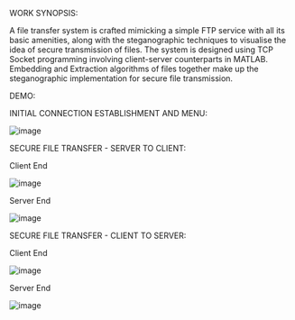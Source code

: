 WORK SYNOPSIS:

A file transfer system is crafted mimicking a simple FTP service with all its basic
amenities, along with the steganographic techniques to visualise the idea of secure
transmission of files. The system is designed using TCP Socket programming involving
client-server counterparts in MATLAB. Embedding and Extraction algorithms of files
together make up the steganographic implementation for secure file transmission.

DEMO:

INITIAL CONNECTION ESTABLISHMENT AND MENU:

![image](https://user-images.githubusercontent.com/46570400/128320907-eab802af-2d5b-4a43-920a-f32b6a5f8e70.png)

SECURE FILE TRANSFER - SERVER TO CLIENT:

Client End

![image](https://user-images.githubusercontent.com/46570400/128320794-07cb2caf-aeab-4283-b305-489a9244535f.png)

Server End

![image](https://user-images.githubusercontent.com/46570400/128320763-42d5dbb7-7a65-4b97-ac59-bf03925d32e0.png)

SECURE FILE TRANSFER - CLIENT TO SERVER:

Client End

![image](https://user-images.githubusercontent.com/46570400/128320319-1d4e1294-3d29-4534-b460-b8f502bafe6e.png)

Server End

![image](https://user-images.githubusercontent.com/46570400/128320402-a7da1192-7da6-4ee9-bd78-e8246bd56a44.png)




